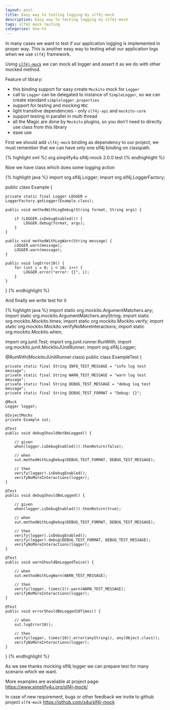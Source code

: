 ```yaml
---
layout: post
title: Easy way to testing logging by slf4j-mock
description: Easy way to testing logging by slf4j-mock
tags: slf4j mock testing
categories: how-to
---
```


In many cases we want to test if our application logging is implemented in proper way.
This is another easy way to testing what our application logs when we use `slf4j` framework.

Using [`slf4j-mock`](https://www.simplify4u.org/slf4j-mock/) we can mock all logger and assert it as we do with other mocked method.

Feature of library:
 - this binding support for easy create `Mockito` mock for `Logger`
 - call to `Logger` can be delegated to instance of `SimpleLogger`,
   so we can create standard `simplelogger.properties` 
 - support for testing and mocking `MDC`
 - light transitive dependencies - only `slf4j-api` and `mockito-core`
 - support testing in parallel in multi thread
 - all the Magic are done by `Mockito` plugins, so you don't need to directly use class from this library
 - ease use

<!-- -->

First we should add `slf4j-mock` binding as dependency to our project,
we must remember that we can have only one slf4j binding on classpath.

{% highlight xml %}
<dependency>
    <groupId>org.simplify4u</groupId>
    <artifactId>slf4j-mock</artifactId>
    <version>2.0.0<version>
    <scope>test</scope>
</dependency>
{% endhighlight %}

Now we have class which does some logging action

{% highlight java %}
import org.slf4j.Logger;
import org.slf4j.LoggerFactory;

public class Example {

    private static final Logger LOGGER = LoggerFactory.getLogger(Example.class);

    public void methodWithLogDebug(String format, String args) {

        if (LOGGER.isDebugEnabled()) {
            LOGGER.debug(format, args);
        }
    }

    public void methodWithLogWarn(String message) {
        LOGGER.warn(message);
        LOGGER.warn(message);
    }

    public void logError10() {
        for (int i = 0; i < 10; i++) {
            LOGGER.error("error: {}", i);
        }
    }
}
{% endhighlight %}

And finally we write test for it

{% highlight java %}
import static org.mockito.ArgumentMatchers.any;
import static org.mockito.ArgumentMatchers.anyString;
import static org.mockito.Mockito.times;
import static org.mockito.Mockito.verify;
import static org.mockito.Mockito.verifyNoMoreInteractions;
import static org.mockito.Mockito.when;

import org.junit.Test;
import org.junit.runner.RunWith;
import org.mockito.junit.MockitoJUnitRunner;
import org.slf4j.Logger;

@RunWith(MockitoJUnitRunner.class)
public class ExampleTest {

    private static final String INFO_TEST_MESSAGE = "info log test message";
    private static final String WARN_TEST_MESSAGE = "warn log test message";
    private static final String DEBUG_TEST_MESSAGE = "debug log test message";
    private static final String DEBUG_TEST_FORMAT = "Debug: {}";

    @Mock
    Logger logger;

    @InjectMocks
    private Example sut;

    @Test
    public void debugShouldNotBeLogged() {

        // given
        when(logger.isDebugEnabled()).thenReturn(false);

        // when
        sut.methodWithLogDebug(DEBUG_TEST_FORMAT, DEBUG_TEST_MESSAGE);

        // then
        verify(logger).isDebugEnabled();
        verifyNoMoreInteractions(logger);
    }

    @Test
    public void debugShouldBeLogged() {

        // given
        when(logger.isDebugEnabled()).thenReturn(true);

        // when
        sut.methodWithLogDebug(DEBUG_TEST_FORMAT, DEBUG_TEST_MESSAGE);

        // then
        verify(logger).isDebugEnabled();
        verify(logger).debug(DEBUG_TEST_FORMAT, DEBUG_TEST_MESSAGE);
        verifyNoMoreInteractions(logger);
    }

    @Test
    public void warnShouldBeLoggedTwice() {

        // when
        sut.methodWithLogWarn(WARN_TEST_MESSAGE);

        // then
        verify(logger, times(2)).warn(WARN_TEST_MESSAGE);
        verifyNoMoreInteractions(logger);
    }

    @Test
    public void errorShouldBeLogged10Times() {

        // when
        sut.logError10();

        // then
        verify(logger, times(10)).error(anyString(), any(Object.class));
        verifyNoMoreInteractions(logger);
    }
}
{% endhighlight %}

As we see thanks mocking slf4j logger we can prepare test for many scenario which we want.

More examples are avaliable at project page: <https://www.simplify4u.org/slf4j-mock/>

In case of new requirement, bugs or other feedback we invite to github project
`slf4-mock` <https://github.com/s4u/slf4j-mock>

